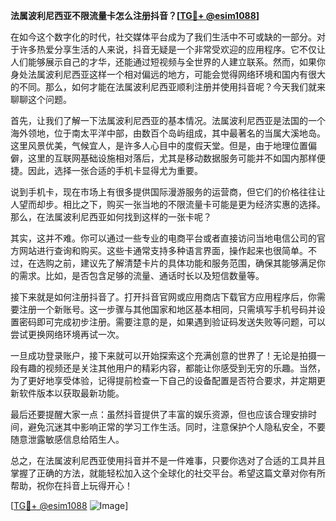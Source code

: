 **法属波利尼西亚不限流量卡怎么注册抖音？[[TG💪+ @esim1088](https://t.me/s/esim1088)]**

在如今这个数字化的时代，社交媒体平台成为了我们生活中不可或缺的一部分。对于许多热爱分享生活的人来说，抖音无疑是一个非常受欢迎的应用程序。它不仅让人们能够展示自己的才华，还能通过短视频与全世界的人建立联系。然而，如果你身处法属波利尼西亚这样一个相对偏远的地方，可能会觉得网络环境和国内有很大的不同。那么，如何才能在法属波利尼西亚顺利注册并使用抖音呢？今天我们就来聊聊这个问题。

首先，让我们了解一下法属波利尼西亚的基本情况。法属波利尼西亚是法国的一个海外领地，位于南太平洋中部，由数百个岛屿组成，其中最著名的当属大溪地岛。这里风景优美，气候宜人，是许多人心目中的度假天堂。但是，由于地理位置偏僻，这里的互联网基础设施相对落后，尤其是移动数据服务可能并不如国内那样便捷。因此，选择一张合适的手机卡显得尤为重要。

说到手机卡，现在市场上有很多提供国际漫游服务的运营商，但它们的价格往往让人望而却步。相比之下，购买一张当地的不限流量卡可能是更为经济实惠的选择。那么，在法属波利尼西亚如何找到这样的一张卡呢？

其实，这并不难。你可以通过一些专业的电商平台或者直接访问当地电信公司的官方网站进行查询和购买。这些卡通常支持多种语言界面，操作起来也很简单。不过，在选购之前，建议先了解清楚卡片的具体功能和服务范围，确保其能够满足你的需求。比如，是否包含足够的流量、通话时长以及短信数量等。

接下来就是如何注册抖音了。打开抖音官网或应用商店下载官方应用程序后，你需要注册一个新账号。这一步骤与其他国家和地区基本相同，只需填写手机号码并设置密码即可完成初步注册。需要注意的是，如果遇到验证码发送失败等问题，可以尝试更换网络环境再试一次。

一旦成功登录账户，接下来就可以开始探索这个充满创意的世界了！无论是拍摄一段有趣的视频还是关注其他用户的精彩内容，都能让你感受到无穷的乐趣。当然，为了更好地享受体验，记得提前检查一下自己的设备配置是否符合要求，并定期更新软件版本以获取最新功能。

最后还要提醒大家一点：虽然抖音提供了丰富的娱乐资源，但也应该合理安排时间，避免沉迷其中影响正常的学习工作生活。同时，注意保护个人隐私安全，不要随意泄露敏感信息给陌生人。

总之，在法属波利尼西亚使用抖音并不是一件难事，只要你选对了合适的工具并且掌握了正确的方法，就能轻松加入这个全球化的社交平台。希望这篇文章对你有所帮助，祝你在抖音上玩得开心！

[[TG💪+ @esim1088](https://t.me/s/esim1088) ![Image](https://i.postimg.cc/4NQfJmqS/Snipaste-2025-05-13-00-14-12.png)]